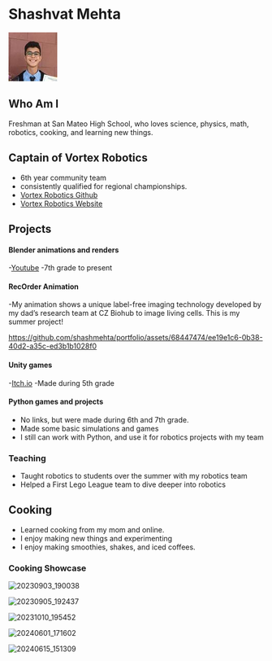 # Shashvat Mehta
![Image](images/headshot.jpeg)

## Who Am I
Freshman at San Mateo High School, who loves science, physics, math, robotics, cooking, and learning new things.

## Captain of Vortex Robotics
- 6th year community team
- consistently qualified for regional championships.
- [Vortex Robotics Github](https://github.com/orgs/FTC14969Vortex/repositories)
- [Vortex Robotics Website](https://vortexrobotics.org/)

## Projects

#### Blender animations and renders
-[Youtube](https://www.youtube.com/channel/UCPU6GLAtev9HTFHjn89MwdA)
-7th grade to present

#### RecOrder Animation
-My animation shows a unique label-free imaging technology developed by my dad’s research team at CZ Biohub to image living cells. This is my summer project! 

https://github.com/shashmehta/portfolio/assets/68447474/ee19e1c6-0b38-40d2-a35c-ed3b1b1028f0

#### Unity games
-[Itch.io](https://shashcodes.itch.io/rocky-road)
-Made during 5th grade

#### Python games and projects
- No links, but were made during 6th and 7th grade.
- Made some basic simulations and games
- I still can work with Python, and use it for robotics projects with my team

### Teaching
- Taught robotics to students over the summer with my robotics team
- Helped a First Lego League team to dive deeper into robotics
  
## Cooking
- Learned cooking from my mom and online.
- I enjoy making new things and experimenting
- I enjoy making smoothies, shakes, and iced coffees.
  
### Cooking Showcase

![20230903_190038](https://github.com/shashmehta/portfolio/assets/68447474/cbf15e36-057a-4bd8-a814-62165fdcca85)

![20230905_192437](https://github.com/shashmehta/portfolio/assets/68447474/cceb8468-a00b-43e4-bf5f-ef9017db90c2)

![20231010_195452](https://github.com/shashmehta/portfolio/assets/68447474/610a815a-8ee5-4b19-8901-a8f136e1bba3)

![20240601_171602](https://github.com/shashmehta/portfolio/assets/68447474/ee068044-33a9-4f4e-b506-0595ba850e7d)

![20240615_151309](https://github.com/shashmehta/portfolio/assets/68447474/a0e23ef6-c31f-4dec-89dd-487812721094)
